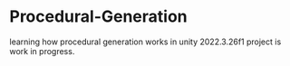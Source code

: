 # Procedural-Generation
learning how procedural generation works in unity 2022.3.26f1
project is work in progress.

